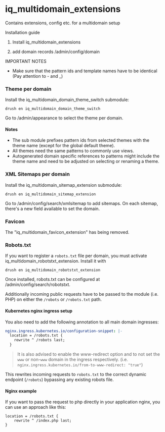 # iq_multidomain_extensions

Contains extensions, config etc. for a multidomain setup

Installation guide

1. Install iq_multidomain_extensions

2. add domain records
/admin/config/domain

IMPORTANT NOTES
- Make sure that the pattern ids and template names have to be identical (Pay attention to - and _)

### Theme per domain
Install the iq_multidomain_domain_theme_switch submodule:

    drush en iq_multidomain_domain_theme_switch

Go to /admin/appearance to select the theme per domain.

#### Notes
- The sub module prefixes pattern ids from selected themes with the theme name (except for the global default theme).
- All themes need the same patterns to commonly use views.
- Autogenerated domain specific references to patterns might include the theme name and need to be adjusted on selecting or renaming a theme.

### XML Sitemaps per domain
Install the iq_multidomain_sitemap_extension submodule:

    drush en iq_multidomain_sitemap_extension

Go to /admin/config/search/xmlsitemap to add sitemaps. On each sitemap, there's a new field available to set the domain.

### Favicon
The "iq_multidomain_favicon_extension" has being removed.

### Robots.txt
If you want to register a `robots.txt` file per domain, you must activate iq_multidomain_robotstxt_extension. Install it with

    drush en iq_multidomain_robotstxt_extension

Once installed, robots.txt can be configured at /admin/config/search/robotstxt.

Additionally incoming public requests have to be passed to the module (i.e. PHP) on either the `/robots` or `/robots.txt` path.

#### Kubernetes nginx ingress setup

You also need to add the following annotation to all main domain ingresses:

```yaml
nginx.ingress.kubernetes.io/configuration-snippet: |-
  location = /robots.txt {
    rewrite ^ /robots last;
  }
```

> It is also advised to enable the www-redirect option and to not set the `www` or non-`www` domain in the ingress respectively. (i.e. `nginx.ingress.kubernetes.io/from-to-www-redirect: "true"`)

This rewrites incoming requests to `robots.txt` to the correct dynamic endpoint (`/robots`) bypassing any existing robots file.

#### Nginx example

If you want to pass the request to php directly in your application nginx, you can use an approach like this:

```nginx
location = /robots.txt {
    rewrite ^ /index.php last;
}
```
